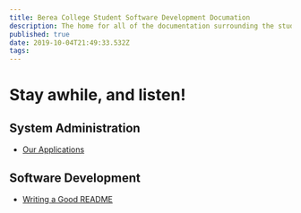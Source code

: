 ```yaml
---
title: Berea College Student Software Development Documation
description: The home for all of the documentation surrounding the student software development team at Berea College
published: true
date: 2019-10-04T21:49:33.532Z
tags: 
---
```


# Stay awhile, and listen!

## System Administration

* [Our Applications](applications)

## Software Development

* [Writing a Good README](writing-good-readme)

